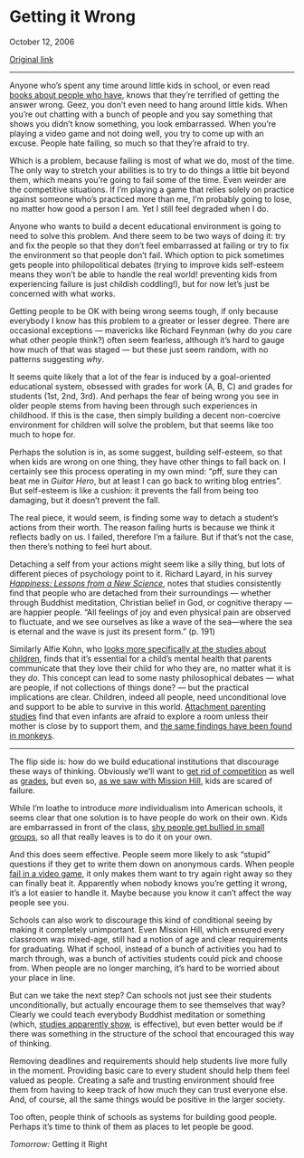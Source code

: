 Getting it Wrong
================

October 12, 2006

[Original link](http://www.aaronsw.com/weblog/gettingitwrong)

* * * * *

Anyone who’s spent any time around little kids in school, or even read
[books about people who have](http://books.theinfo.org/go/0201484021),
knows that they’re terrified of getting the answer wrong. Geez, you
don’t even need to hang around little kids. When you’re out chatting
with a bunch of people and you say something that shows you didn’t know
something, you look embarrassed. When you’re playing a video game and
not doing well, you try to come up with an excuse. People hate failing,
so much so that they’re afraid to try.

Which is a problem, because failing is most of what we do, most of the
time. The only way to stretch your abilities is to try to do things a
little bit beyond them, which means you’re going to fail some of the
time. Even weirder are the competitive situations. If I’m playing a game
that relies solely on practice against someone who’s practiced more than
me, I’m probably going to lose, no matter how good a person I am. Yet I
still feel degraded when I do.

Anyone who wants to build a decent educational environment is going to
need to solve this problem. And there seem to be two ways of doing it:
try and fix the people so that they don’t feel embarrassed at failing or
try to fix the environment so that people don’t fail. Which option to
pick sometimes gets people into philopolitical debates (trying to
improve kids self-esteem means they won’t be able to handle the real
world! preventing kids from experiencing failure is just childish
coddling!), but for now let’s just be concerned with what works.

Getting people to be OK with being wrong seems tough, if only because
everybody I know has this problem to a greater or lesser degree. There
are occasional exceptions — mavericks like Richard Feynman (why do *you*
care what other people think?) often seem fearless, although it’s hard
to gauge how much of that was staged — but these just seem random, with
no patterns suggesting *why*.

It seems quite likely that a lot of the fear is induced by a
goal-oriented educational system, obsessed with grades for work (A, B,
C) and grades for students (1st, 2nd, 3rd). And perhaps the fear of
being wrong you see in older people stems from having been through such
experiences in childhood. If this is the case, then simply building a
decent non-coercive environment for children will solve the problem, but
that seems like too much to hope for.

Perhaps the solution is in, as some suggest, building self-esteem, so
that when kids are wrong on one thing, they have other things to fall
back on. I certainly see this process operating in my own mind: “pff,
sure they can beat me in *Guitar Hero*, but at least I can go back to
writing blog entries”. But self-esteem is like a cushion: it prevents
the fall from being too damaging, but it doesn’t prevent the fall.

The real piece, it would seem, is finding some way to detach a student’s
actions from their worth. The reason failing hurts is because we think
it reflects badly on us. I failed, therefore I’m a failure. But if
that’s not the case, then there’s nothing to feel hurt about.

Detaching a self from your actions might seem like a silly thing, but
lots of different pieces of psychology point to it. Richard Layard, in
his survey *[Happiness: Lessons from a New
Science](http://books.theinfo.org/go/0143037013)*, notes that studies
consistently find that people who are detached from their surroundings —
whether through Buddhist meditation, Christian belief in God, or
cognitive therapy — are happier people. “All feelings of joy and even
physical pain are observed to fluctuate, and we see ourselves as like a
wave of the sea—where the sea is eternal and the wave is just its
present form.” (p. 191)

Similarly Alfie Kohn, who [looks more specifically at the studies about
children](http://books.theinfo.org/go/0743487486), finds that it’s
essential for a child’s mental health that parents communicate that they
love their child for who they are, no matter what it is they *do*. This
concept can lead to some nasty philosophical debates — what are people,
if not collections of things done? — but the practical implications are
clear. Children, indeed all people, need unconditional love and support
to be able to survive in this world. [Attachment parenting
studies](http://books.theinfo.org/go/0195115015) find that even infants
are afraid to explore a room unless their mother is close by to support
them, and [the same findings have been found in
monkeys](http://books.theinfo.org/go/0738202789).

* * * * *

The flip side is: how do we build educational institutions that
discourage these ways of thinking. Obviously we’ll want to [get rid of
competition](http://books.theinfo.org/go/0395631254) as well as
[grades](http://books.theinfo.org/go/0618001816), but even so, [as we
saw with Mission Hill](http://www.aaronsw.com/weblog/missionhill), kids
are scared of failure.

While I’m loathe to introduce *more* individualism into American
schools, it seems clear that one solution is to have people do work on
their own. Kids are embarrassed in front of the class, [shy people get
bullied in small groups](http://books.theinfo.org/go/0226503550), so all
that really leaves is to do it on your own.

And this does seem effective. People seem more likely to ask “stupid”
questions if they get to write them down on anonymous cards. When people
[fail in a video game](http://www.aaronsw.com/weblog/easywayout), it
only makes them want to try again right away so they can finally beat
it. Apparently when nobody knows you’re getting it wrong, it’s a lot
easier to handle it. Maybe because you know it can’t affect the way
people see you.

Schools can also work to discourage this kind of conditional seeing by
making it completely unimportant. Even Mission Hill, which ensured every
classroom was mixed-age, still had a notion of age and clear
requirements for graduating. What if school, instead of a bunch of
activities you had to march through, was a bunch of activities students
could pick and choose from. When people are no longer marching, it’s
hard to be worried about your place in line.

But can we take the next step? Can schools not just see their students
unconditionally, but actually encourage them to see themselves that way?
Clearly we could teach everybody Buddhist meditation or something
(which, [studies apparently
show](http://www.psychosomaticmedicine.org/cgi/content/abstract/65/4/564),
is effective), but even better would be if there was something in the
structure of the school that encouraged this way of thinking.

Removing deadlines and requirements should help students live more fully
in the moment. Providing basic care to every student should help them
feel valued as people. Creating a safe and trusting environment should
free them from having to keep track of how much they can trust everyone
else. And, of course, all the same things would be positive in the
larger society.

Too often, people think of schools as systems for building good people.
Perhaps it’s time to think of them as places to let people be good.

*Tomorrow:* Getting it Right
